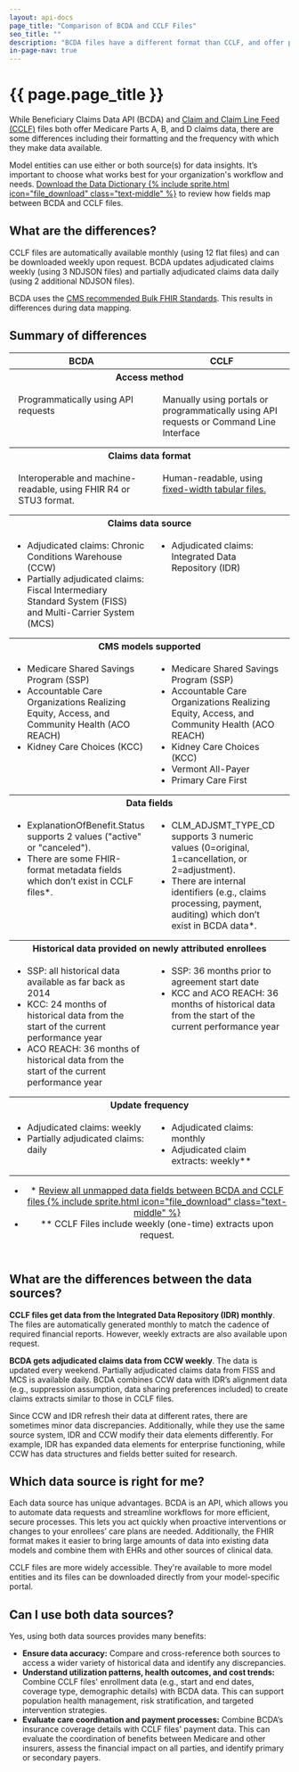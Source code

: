 ```yaml
---
layout: api-docs
page_title: "Comparison of BCDA and CCLF Files"
seo_title: ""
description: "BCDA files have a different format than CCLF, and offer partially adjudicated claims data which updates more frequently."
in-page-nav: true
---
```


# {{ page.page_title }}

While Beneficiary Claims Data API (BCDA) and <a href="https://www.cms.gov/files/document/cclf-information-packet.pdf" target="blank" rel="noopener noreferrer">Claim and Claim Line Feed (CCLF)</a> files both offer Medicare Parts A, B, and D claims data, there are some differences including their formatting and the frequency with which they make data available.

Model entities can use either or both source(s) for data insights. It’s important to choose what works best for your organization's workflow and needs. <a href="{{ '/assets/downloads/BCDA_Data_Dictionary.xlsx' | relative_url }}">Download the Data Dictionary {% include sprite.html icon="file_download" class="text-middle" %}</a> to review how fields map between BCDA and CCLF files.

## What are the differences?

CCLF files are automatically available monthly (using 12 flat files) and can be downloaded weekly upon request. BCDA updates adjudicated claims weekly (using 3 NDJSON files) and partially adjudicated claims data daily (using 2 additional NDJSON files).

BCDA uses the <a href="https://www.cms.gov/priorities/key-initiatives/burden-reduction/interoperability/implementation-guides-and-standards/standards-and-igs-index-and-resources" target="_blank" rel="noopener noreferrer">CMS recommended Bulk FHIR Standards</a>. This results in differences during data mapping.

## Summary of differences

<table class="usa-table usa-table--stacked usa-table--borderless">
    <thead>
        <tr>
            <!-- <th scope="col"></th> -->
            <th scope="col" width="50%">BCDA</th>
            <th scope="col" width="50%">CCLF</th>
        </tr>
    </thead>
    <tbody>
        <tr>
          <th scope="rowgroup" colspan="2">Access method</th>
        </tr>
        <tr>
            <td style="vertical-align: baseline; padding: 1rem;">Programmatically using API requests</td>
            <td style="vertical-align: baseline; padding: 1rem;">Manually using portals or programmatically using API requests or Command Line Interface</td>
        </tr>
      </tbody>
      <tbody>
        <tr>
          <th scope="rowgroup" colspan="2">Claims data format</th>
        </tr>
        <tr>
            <td style="vertical-align: baseline; padding: 1rem;">Interoperable and machine-readable, using FHIR R4 or STU3 format.</td>
            <td style="vertical-align: baseline; padding: 1rem;">Human-readable, using <a href="https://www.cms.gov/files/document/cclf-information-packet.pdf" target="_blank" rel="noopener noreferrer">fixed-width tabular files.</a></td>
        </tr>
      </tbody>
      <tbody>
        <tr>
          <th scope="rowgroup" colspan="2">Claims data source</th>
        </tr>
        <tr>
            <td style="vertical-align: baseline; padding: 1rem;">
              <ul style="margin: 0; padding-left: 1rem;">
                  <li>Adjudicated claims: Chronic Conditions Warehouse (CCW)</li>
                  <li>Partially adjudicated claims: Fiscal Intermediary Standard System (FISS) and Multi-Carrier System (MCS)</li>
              </ul>
            </td>
            <td style="vertical-align: baseline; padding: 1rem;">
              <ul style="margin: 0; padding-left: 1rem;">
                <li>Adjudicated claims: Integrated Data Repository (IDR)</li>
              </ul>
            </td>
        </tr>
      </tbody>
      <tbody>
        <tr>
          <th scope="rowgroup" colspan="2">CMS models supported</th>
        </tr>
        <tr>
            <td style="vertical-align: baseline; padding: 1rem;">
                <ul style="margin: 0; padding-left: 1rem;">
                    <li>Medicare Shared Savings Program (SSP)</li>
                    <li>Accountable Care Organizations Realizing Equity, Access, and Community Health (ACO REACH)</li>
                    <li>Kidney Care Choices (KCC)</li>
                </ul>
            </td>
            <td style="vertical-align: baseline; padding: 1rem;">
                <ul style="margin: 0; padding-left: 1rem;">
                    <li>Medicare Shared Savings Program (SSP)</li>
                    <li>Accountable Care Organizations Realizing Equity, Access, and Community Health (ACO REACH)</li>
                    <li>Kidney Care Choices (KCC)</li>
                    <li>Vermont All-Payer</li>
                    <li>Primary Care First</li>
                </ul>
            </td>
        </tr>
      </tbody>
      <tbody>
        <tr>
          <th scope="rowgroup" colspan="2">Data fields</th>
        </tr>
        <tr>
            <td style="vertical-align: baseline; padding: 1rem;">
                <ul style="margin: 0; padding-left: 1rem;">
                    <li>ExplanationOfBenefit.Status supports 2 values ("active" or "canceled").</li> 
                    <li>There are some FHIR-format metadata fields which don’t exist in CCLF files*.</li>
                </ul>
            </td>
            <td style="vertical-align: baseline; padding: 1rem;">
                <ul style="margin: 0; padding-left: 1rem;">
                    <li>CLM_ADJSMT_TYPE_CD supports 3 numeric values (0=original, 1=cancellation, or 2=adjustment). </li>
                    <li>There are internal identifiers (e.g., claims processing, payment, auditing) which don’t exist in BCDA data*.</li>
                </ul>
            </td>
        </tr>
      </tbody>
      <tbody>
        <tr>
          <th scope="rowgroup" colspan="2">Historical data provided on newly attributed enrollees</th>
        </tr>
        <tr>
            <td style="vertical-align: baseline; padding: 1rem;">
                <ul style="margin: 0; padding-left: 1rem;">
                    <li>SSP: all historical data available as far back as 2014</li>
                    <li>KCC: 24 months of historical data from the start of the current performance year</li>
                    <li>ACO REACH: 36 months of historical data from the start of the current performance year</li>
                </ul>
            </td>
            <td style="vertical-align: baseline; padding: 1rem;">
                <ul style="margin: 0; padding-left: 1rem;">
                    <li>SSP: 36 months prior to agreement start date</li>
                    <li>KCC and ACO REACH: 36 months of historical data from the start of the current performance year</li>
                </ul>
            </td>
        </tr>
      </tbody>
      <tbody>
        <tr>
          <th scope="rowgroup" colspan="2">Update frequency</th>
        </tr>
        <tr>
            <td style="vertical-align: baseline; padding: 1rem;">
                <ul style="margin: 0; padding-left: 1rem;">
                    <li>Adjudicated claims: weekly</li>
                    <li>Partially adjudicated claims: daily</li>
                </ul>
            </td>
            <td style="vertical-align: baseline; padding: 1rem;">
              <ul style="margin: 0; padding-left: 1rem;">
                  <li>Adjudicated claims: monthly</li>
                  <li>Adjudicated claim extracts: weekly**</li>
              </ul>
            </td>
        </tr>
    </tbody>
    <caption style="caption-side: bottom;">
      <ul>
        <li>* <a href="{{ '/assets/downloads/unmapped-fields-between-cclf-and-bcda.xlsx' | relative_url }}">Review all unmapped data fields between BCDA and CCLF files {% include sprite.html icon="file_download" class="text-middle" %}</a></li>
        <li>** CCLF Files include weekly (one-time) extracts upon request.</li>
      </ul>
    </caption>
</table>


## What are the differences between the data sources?

**CCLF files get data from the Integrated Data Repository (IDR) monthly**. The files are automatically generated monthly to match the cadence of required financial reports. However, weekly extracts are also available upon request.

**BCDA gets adjudicated claims data from CCW weekly**. The data is updated every weekend. Partially adjudicated claims data from FISS and MCS is available daily. BCDA combines CCW data with IDR’s alignment data (e.g., suppression assumption, data sharing preferences included) to create claims extracts similar to those in CCLF files.

Since CCW and IDR refresh their data at different rates, there are sometimes minor data discrepancies. Additionally, while they use the same source system, IDR and CCW modify their data elements differently. For example, IDR has expanded data elements for enterprise functioning, while CCW has data structures and fields better suited for research. 

## Which data source is right for me?
Each data source has unique advantages. BCDA is an API, which allows you to automate data requests and streamline workflows for more efficient, secure processes. This lets you act quickly when proactive interventions or changes to your enrollees’ care plans are needed. Additionally, the FHIR format makes it easier to bring large amounts of data into existing data models and combine them with EHRs and other sources of clinical data. 

CCLF files are more widely accessible. They're available to more model entities and its files can be downloaded directly from your model-specific portal.

## Can I use both data sources?

Yes, using both data sources provides many benefits:

- **Ensure data accuracy:** Compare and cross-reference both sources to access a wider variety of historical data and identify any discrepancies. 
- **Understand utilization patterns, health outcomes, and cost trends:** Combine CCLF files' enrollment data (e.g., start and end dates, coverage type, demographic details) with BCDA data. This can support population health management, risk stratification, and targeted intervention strategies.
- **Evaluate care coordination and payment processes:** Combine BCDA’s insurance coverage details with CCLF files' payment data. This can evaluate the coordination of benefits between Medicare and other insurers, assess the financial impact on all parties, and identify primary or secondary payers.
